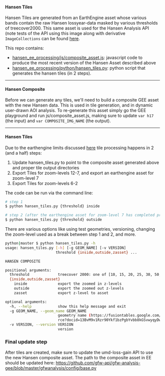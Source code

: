 #### Hansen Tiles

Hansen Tiles are generated from an EarthEngine asset whose various bands contain the raw Hansen lossyear-data masked by various thresholds of treecover2000.  This same asset is used for the Hansen Analysis API (note tests of the API using this image along with derivative `ImageCollections` can be found [here](https://gist.github.com/brookisme/ff6f557aeb84870e5827c78a5c7ba8f7).

This repo contains:

* [hansen\_ee\_processing/js/composite_asset.js](#hasset): javascript code to produce the most recent version of the Hansen Asset described above
* [hansen\_ee\_processing/python/hansen_tiles.py](#htiles): python script that generates the hansen tiles (in 2 steps).

---
<a name='hasset'></a>
#### Hansen Composite
Before we can generate any tiles, we'll need to build a composite GEE asset with the new Hansen data. This is used in tile generation, and in dynamic user-drawn AOI analysis. To re-generate this asset simply go the GEE playground and run js/composite_asset.js, making sure to update `var h17` (the input) and `var COMPOSITE_IMG_NAME` (the output).

---
<a name='htiles'></a>
#### Hansen Tiles

Due to the earthengine limits discussed [here](https://groups.google.com/forum/#!topic/google-earth-engine-developers/wU4NNoWTD70) tile processing happens in 2 (and a half) steps:

1. Update hansen_tiles.py to point to the composite asset generated above and proper tile output directories
2. Export Tiles for zoom-levels 12-7, and export an earthengine asset for zoom-level 7
3. Export Tiles for zoom-levels 6-2

The code can be run via the command line:

```bash
# step 1
$ python hansen_tiles.py {threshold} inside

# step 2 (after the earthengine asset for zoom-level 7 has completed processing)
$ python hansen_tiles.py {threshold} outside
```

There are various options like using test geometries, versioning, changing the zoom-level used as a break between step 1 and 2, and more.

```bash
python|master $ python hansen_tiles.py -h
usage: hansen_tiles.py [-h] [-g GEOM_NAME] [-v VERSION]
                       threshold {inside,outside,zasset} ...

HANSEN COMPOSITE

positional arguments:
  threshold             treecover 2000: one of [10, 15, 20, 25, 30, 50, 75]
  {inside,outside,zasset}
    inside              export the zoomed in z-levels
    outside             export the zoomed out z-levels
    zasset              export z-level to asset

optional arguments:
  -h, --help            show this help message and exit
  -g GEOM_NAME, --geom_name GEOM_NAME
                        geometry name (https://fusiontables.google.com/DataSou
                        rce?docid=13BvM9v1Rzr90Ykf1bzPgbYvbb8kGSvwyqyDwO8NI)
  -v VERSION, --version VERSION
                        version
 ```

### Final update step

After tiles are created, make sure to update the umd-loss-gain API to use the new Hansen composite asset. The path to the composite asset in EE should be updated here: https://github.com/gfw-api/gfw-analysis-gee/blob/master/gfwanalysis/config/base.py


